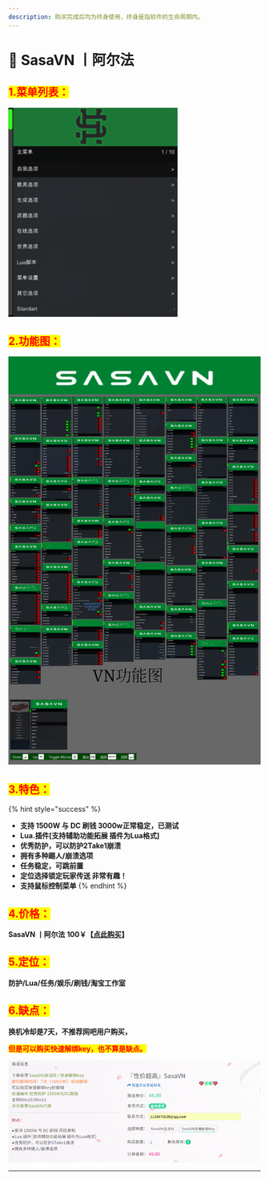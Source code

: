 ```yaml
---
description: 购买完成后均为终身使用，终身是指软件的生命周期内。
---
```


# 💚 SasaVN 丨阿尔法

## <mark style="color:red;">1.菜单列表：</mark>

![](../../.gitbook/assets/image-20220404160728658.png)

## <mark style="color:red;">2.功能图：</mark>

![若看不清，请复制到桌面](../../.gitbook/assets/vn功能图.png)

## <mark style="color:red;">3.特色：</mark>

{% hint style="success" %}
* **支持 1500W 与 DC 刷钱 3000w正常稳定，已测试**
* **Lua.插件\[支持辅助功能拓展 插件为Lua格式]**
* **优秀防护，可以防护2Take1崩溃**
* **拥有多种踢人/崩溃选项**
* **任务稳定，可跳前置**
* **定位选择锁定玩家传送 非常有趣！**
* **支持鼠标控制菜单**
{% endhint %}

## <mark style="color:red;">4.价格：</mark>

**SasaVN 丨阿尔法**               **100￥【**[**点此购买**](https://ruohanfkw.shop/?code=ZnJvbT0xMDA2JmE9MiZiPTc1)**】**

## <mark style="color:red;">**5.定位：**</mark>

**防护/Lua/任务/娱乐/刷钱/淘宝工作室**

## <mark style="color:red;">**6.缺点：**</mark>

**换机冷却是7天，不推荐网吧用户购买，**

<mark style="color:red;">**但是可以购买快速解绑key，也不算是缺点。**</mark>

![](../../.gitbook/assets/0b2f7a23990690f9bb3b2d703fd7f53.png)

****
